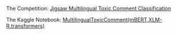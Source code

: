 The Competition: [Jigsaw Multilingual Toxic Comment Classification](https://www.kaggle.com/c/jigsaw-multilingual-toxic-comment-classification) 

The Kaggle Notebook: [MultilingualToxicComment(mBERT,XLM-R,transformers)](https://www.kaggle.com/falsedmitry/multilingualtoxiccomment-mbert-xlm-r-transformers)

